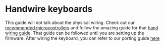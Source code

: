 # Handwire keyboards
This guide will not talk about the physical wiring. Check out our 
[recommended microcontrollers](Officially_Supported_Microcontrollers.md) and 
follow the amazing guide for that [hand wiring guide](https://docs.qmk.fm/#/hand_wire). That 
guide can be followed until you are setting up the firmware. After wiring the 
keyboard, you can refer to our porting guide [here](porting_to_kmk.md)
